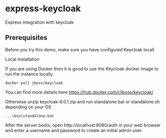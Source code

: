 # express-keycloak
Express integration with keycloak

## Prerequisites
Before you try this demo, make sure you have configured Keycloak locall

Local Installation

If you are using Docker then it is good to use the Keycloak docker image to run the instance locally.  

```
docker pull jboss/keycloak
```

You can find more details here https://hub.docker.com/r/jboss/keycloak/

Otherwise unzip keycloak-6.0.1.zip and run standalone.bat or standalone.sh depending on your OS

```
...\bin\standalone.bat
```
After the server boots, open http://localhost:8080/auth in your web browser and enter a username and password to create an initial admin user.
